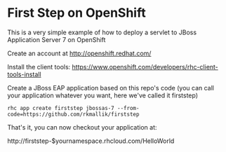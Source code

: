 First Step on OpenShift
================
This is a very simple example of how to deploy a servlet to JBoss Application Server 7 on OpenShift

Create an account at http://openshift.redhat.com/

Install the client tools: https://www.openshift.com/developers/rhc-client-tools-install

Create a JBoss EAP application based on this repo's code (you can call your application whatever you want, here we've called it firststep)

    rhc app create firststep jbossas-7 --from-code=https://github.com/rkmallik/firststep

That's it, you can now checkout your application at:

http://firststep-$yournamespace.rhcloud.com/HelloWorld
